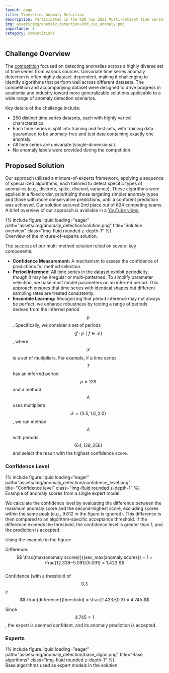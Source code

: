 ```yaml
---
layout: page
title: Timeseries Anomaly Detection
description: Participated in the KDD Cup 2021 Multi-dataset Time Series Anomaly Detection competition (2nd place)
img: assets/img/anomaly_detection/kdd_cup_anomaly.png
importance: 1
category: competitions
---
```


## Challenge Overview

The [competition](https://compete.hexagon-ml.com/practice/competition/39/) focused on detecting anomalies across a highly diverse set of time series from various sources. Univariate time series anomaly detection is often highly dataset-dependent, making it challenging to identify algorithms that perform well across different datasets. The competition and accompanying dataset were designed to drive progress in academia and industry toward more generalizable solutions applicable to a wide range of anomaly detection scenarios.

Key details of the challenge include:

- 250 distinct time series datasets, each with highly varied characteristics.
- Each time series is split into training and test sets, with training data guaranteed to be anomaly-free and test data containing exactly one anomaly.
- All time series are univariate (single-dimensional).
- No anomaly labels were provided during the competition.

## Proposed Solution

Our approach utilized a mixture-of-experts framework, applying a sequence of specialized algorithms, each tailored to detect specific types of anomalies (e.g., discrete, spike, discord, variance). These algorithms were applied in a fixed order, prioritizing those targeting simpler anomaly types and those with more conservative predictions, until a confident prediction was achieved. Our solution secured 2nd place out of 624 competing teams. A brief overview of our approach is available in a [YouTube video](https://www.youtube.com/watch?v=4PdlUcmwWu0).

<div class="row justify-content-sm-center">
    <div class="col-sm-8 mt-3 mt-md-0">
	{% include figure.liquid loading="eager" path="assets/img/anomaly_detection/solution.png" title="Solution overview" class="img-fluid rounded z-depth-1" %}
	<div class="caption">
		Overview of the mixture-of-experts solution.
	</div>
    </div>
</div>

The success of our multi-method solution relied on several key components:

- **Confidence Measurement:** A mechanism to assess the confidence of predictions for method selection.
- **Period Inference:** All time series in the dataset exhibit periodicity, though it may be irregular or multi-patterned. To simplify parameter selection, we base most model parameters on an inferred period. This approach ensures that time series with identical shapes but different sampling rates are treated consistently.
- **Ensemble Learning:** Recognizing that period inference may not always be perfect, we enhance robustness by testing a range of periods derived from the inferred period $$ p $$. Specifically, we consider a set of periods $$ \{ f \cdot p \mid f \in \mathcal{F} \} $$, where $$ \mathcal{F} $$ is a set of multipliers. For example, if a time series $$ T $$ has an inferred period $$ p = 128 $$ and a method $$ A $$ uses multipliers $$ \mathcal{F} = \{0.5, 1.0, 2.0\} $$, we run method $$ A $$ with periods $$ \{64, 128, 256\} $$ and select the result with the highest confidence score.

### Confidence Level

<div class="profile float-right">
	{% include figure.liquid loading="eager" path="assets/img/anomaly_detection/confidence_level.png" title="Confidence level" class="img-fluid rounded z-depth-1" %}
	<div class="caption">
		Example of anomaly scores from a single expert model.
	</div>
</div>

We calculate the confidence level by evaluating the difference between the maximum anomaly score and the second-highest score, excluding scores within the same peak (e.g., 9.612 in the figure is ignored). This difference is then compared to an algorithm-specific acceptance threshold. If the difference exceeds the threshold, the confidence level is greater than 1, and the prediction is accepted.

Using the example in the figure:

Difference: $$ \frac{max⁡(anomaly scores)}{(sec_max(anomaly scores)} − 1 = \frac{12.338−5.091}{5.091} = 1.423 $$  
Confidence (with a threshold of $$ 0.3 $$): $$ \frac{difference}{threshold} = \frac{1.423}{0.3} = 4.745 $$

Since $$ 4.745 > 1 $$, the expert is deemed confident, and its anomaly prediction is accepted.

### Experts

<div class="row">
    <div class="col-sm mt-5 mt-md-0">
        {% include figure.liquid loading="eager" path="assets/img/anomaly_detection/base_algos.png" title="Base algorithms" class="img-fluid rounded z-depth-1" %}
				<div class="caption">
					Base algorithms used as expert models in the solution.
				</div>
    </div>
</div>
